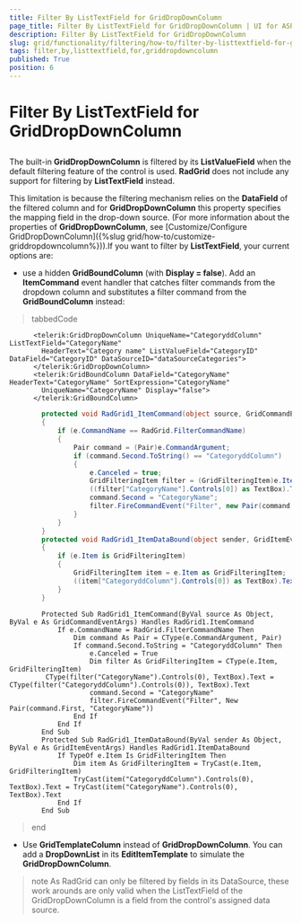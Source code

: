 ```yaml
---
title: Filter By ListTextField for GridDropDownColumn
page_title: Filter By ListTextField for GridDropDownColumn | UI for ASP.NET AJAX Documentation
description: Filter By ListTextField for GridDropDownColumn
slug: grid/functionality/filtering/how-to/filter-by-listtextfield-for-griddropdowncolumn
tags: filter,by,listtextfield,for,griddropdowncolumn
published: True
position: 6
---
```


# Filter By ListTextField for GridDropDownColumn



## 

The built-in __GridDropDownColumn__ is filtered by its __ListValueField__ when the default filtering feature of the control is used. __RadGrid__ does not include any support for filtering by __ListTextField__ instead.

This limitation is because the filtering mechanism relies on the __DataField__ of the filtered column and for __GridDropDownColumn__ this property specifies the mapping field in the drop-down source. (For more information about the properties of __GridDropDownColumn__, see [Customize/Configure GridDropDownColumn]({%slug grid/how-to/customize-griddropdowncolumn%})).If you want to filter by __ListTextField__, your current options are:

* use a hidden __GridBoundColumn__ (with __Display = false__). Add an __ItemCommand__ event handler that catches filter commands from the dropdown column and substitutes a filter command from the __GridBoundColumn__ instead:

>tabbedCode

````ASPNET
	  <telerik:GridDropDownColumn UniqueName="CategoryddColumn" ListTextField="CategoryName"
	    HeaderText="Category name" ListValueField="CategoryID" DataField="CategoryID" DataSourceID="dataSourceCategories">
	  </telerik:GridDropDownColumn>
	  <telerik:GridBoundColumn DataField="CategoryName" HeaderText="CategoryName" SortExpression="CategoryName"
	    UniqueName="CategoryName" Display="false">
	  </telerik:GridBoundColumn>
````
````C#
	    protected void RadGrid1_ItemCommand(object source, GridCommandEventArgs e)
	    {
	        if (e.CommandName == RadGrid.FilterCommandName)
	        {
	            Pair command = (Pair)e.CommandArgument;
	            if (command.Second.ToString() == "CategoryddColumn")
	            {
	                e.Canceled = true;
	                GridFilteringItem filter = (GridFilteringItem)e.Item;
	                ((filter["CategoryName"].Controls[0]) as TextBox).Text = ((filter["CategoryddColumn"].Controls[0]) as TextBox).Text;
	                command.Second = "CategoryName";
	                filter.FireCommandEvent("Filter", new Pair(command.First, "CategoryName"));
	            }
	        }
	    }
	    protected void RadGrid1_ItemDataBound(object sender, GridItemEventArgs e)
	    {  
	        if (e.Item is GridFilteringItem) 
	        {  
	            GridFilteringItem item = e.Item as GridFilteringItem; 
	            ((item["CategoryddColumn"].Controls[0]) as TextBox).Text = ((item["CategoryName"].Controls[0]) as TextBox).Text; 
	        }
	    }
````
````VB.NET
	    Protected Sub RadGrid1_ItemCommand(ByVal source As Object, ByVal e As GridCommandEventArgs) Handles RadGrid1.ItemCommand
	        If e.CommandName = RadGrid.FilterCommandName Then
	            Dim command As Pair = CType(e.CommandArgument, Pair)
	            If command.Second.ToString = "CategoryddColumn" Then
	                e.Canceled = True
	                Dim filter As GridFilteringItem = CType(e.Item, GridFilteringItem)
	     CType(filter("CategoryName").Controls(0), TextBox).Text = CType(filter("CategoryddColumn").Controls(0)), TextBox).Text   
	                command.Second = "CategoryName"
	                filter.FireCommandEvent("Filter", New Pair(command.First, "CategoryName"))
	            End If
	        End If
	    End Sub
	    Protected Sub RadGrid1_ItemDataBound(ByVal sender As Object, ByVal e As GridItemEventArgs) Handles RadGrid1.ItemDataBound
	        If TypeOf e.Item Is GridFilteringItem Then
	            Dim item As GridFilteringItem = TryCast(e.Item, GridFilteringItem)
	            TryCast(item("CategoryddColumn").Controls(0), TextBox).Text = TryCast(item("CategoryName").Controls(0), TextBox).Text
	        End If
	    End Sub
````
>end

* Use __GridTemplateColumn__ instead of __GridDropDownColumn__. You can add a __DropDownList__ in its __EditItemTemplate__ to simulate the __GridDropDownColumn__.

>note As RadGrid can only be filtered by fields in its DataSource, these work arounds are only valid when the ListTextField of the GridDropDownColumn is a field from the control's assigned data source.
>

